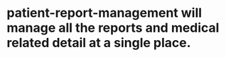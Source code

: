 # patient-report-management will manage all the reports and medical related detail at a single place. 

